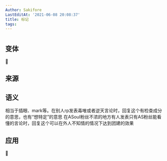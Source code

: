 ```yaml
---
Author: Sakifore
LastEditAt: '2021-06-08 20:08:37'
title: 标记
tags:
---
```

# 

## 变体

👀

## 来源

## 语义

相当于插眼、mark等。在别人rp发表毒唯或者逆天言论时，回复这个有检查成分的意思，也有“想特定”的意思
在ASoul粉丝不浓的地方有人发表只有AS粉丝能看懂的言论时，回复这个可以在外人不知情的情况下达到团建的效果

## 应用
👀